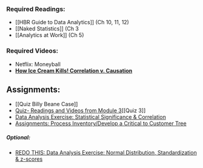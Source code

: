 ### Required Readings:
- [[HBR Guide to Data Analytics]] (Ch 10, 11, 12)
- [[Naked Statistics]] (Ch 3 
- [[Analytics at Work]] (Ch 5)

### Required Videos:
- Netflix: Moneyball
- [**How Ice Cream Kills! Correlation v. Causation**](https://youtu.be/VMUQSMFGBDo)

## Assignments:
- [[Quiz Billy Beane Case]]
- [Quiz- Readings and Videos from Module 3](https://messiah.instructure.com/courses/2025725/quizzes/4512496?module_item_id=40966987)[[Quiz 3]]
- [Data Analysis Exercise: Statistical Significance & Correlation](https://messiah.instructure.com/courses/2025725/assignments/19199291?module_item_id=40966989)
- [Assignments: Process Inventory/Develop a Critical to Customer Tree](https://messiah.instructure.com/courses/2025725/assignments/19199291?module_item_id=40966989)
##### Optional:
- [REDO THIS: Data Analysis Exercise: Normal Distribution, Standardization & z-scores](https://messiah.instructure.com/courses/2025725/assignments/19199288)